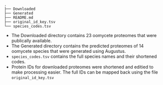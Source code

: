 	.
	├── Downloaded
	├── Generated
	├── README.md
	├── original_id_key.tsv
	└── species_codes.tsv


- The Downloaded directory contains 23 oomycete proteomes that were publically available.
- The Generated directory contains the predicted proteomes of 14 oomycete species that were generated using Augustus.
- `species_codes.tsv` contains the full species names and their shortened codes.
- Protein IDs for downloaded proteomes were shortened and editied to make processing easier. The full IDs can be mapped back using the file `original_id_key.tsv`
